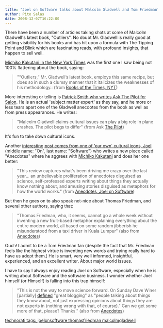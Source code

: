 ```yaml
---
title: "Joel on Software talks about Malcolm Gladwell and Tom Friedman"
author: Pito Salas
date: 2008-12-07T16:22:00
---
```




There have been a number of articles taking shots at some of Malcolm
Gladwell's latest book, "Outliers". No doubt Mr. Gladwell is really good at
getting visibility for his books and has hit upon a formula with The Tipping
Point and Blink which are fascinating reads, with profound insights, that
happen to sell well.

[Michiko Kakutani in the New York
Times](<http://www.nytimes.com/2008/11/18/books/18kaku.html?_r=2>) was the
first one I saw being not 100% flattering about the book, saying:

> "“Outliers,” Mr. Gladwell’s latest book, employs this same recipe, but does
> so in such a clumsy manner that it italicizes the weaknesses of his
> methodology.: (from [Books of the Times,
> NYT](<http://www.nytimes.com/2008/11/18/books/18kaku.html?_r=2>))

More interesting or telling is [Patrick Smith who writes Ask The Pilot for
Salon](<http://www.salon.com/tech/col/smith/2008/12/05/askthepilot301/index.html>).
He is an actual 'subject matter expert' as they say, and he more or less tears
apart one of the Gladwell anecdotes from the book as well as from press
appearances. He writes:

> "Malcolm Gladwell claims cultural issues can play a big role in plane
> crashes. The pilot begs to differ" (from Ask [The
> Pilot](<http://www.salon.com/tech/col/smith/2008/12/05/askthepilot301/index.html>))

It's fun to take down cultural icons.

Another [interesting post comes from one of 'our own' cultural icons, Joel
(middle name: "On", last name:
"Software")](<http://www.joelonsoftware.com/items/2008/11/18.html>) who writes
a new piece called "Anecdotes" where he aggrees with [Michiko
Kakutani](<http://www.nytimes.com/2008/11/18/books/18kaku.html?_r=2>) and does
her one better:

> "This review captures what's been driving me crazy over the last year… an
> unbelievable proliferation of anecdotes disguised as science, self-professed
> experts writing about things they actually know nothing about, and amusing
> stories disguised as metaphors for how the world works." (from [Anecdotes,
> Joel on Software](<http://www.joelonsoftware.com/items/2008/11/18.html>))

But then he goes on to also speak not-nice about Thomas Friedman, and several
other authors, saying that:

> "Thomas Friedman, who, it seems, cannot go a whole week without inventing a
> new fruit-based metaphor explaining everything about the entire modern
> world, all based on some random jibberish he misunderstood from a taxi
> driver in Kuala Lumpur" (also from
> [Anecdotes](<http://www.joelonsoftware.com/items/2008/11/18.html>))

Ouch! I admit to be a Tom Friedman fan (despite the fact that Mr. Friedman
feels like the highest virtue is inventing new words and trying really hard to
have us adopt them.) He is smart, very well informed, insightful, experienced,
and an excellent writer. About major world issues.

I have to say I always enjoy reading Joel on Software, especially when he is
writing about Software and the software business. I wonder whether Joel
himself (or Himself) is falling into this trap himself:

> "This is not the way to move science forward. On Sunday Dave Winer
> [partially]
> [defined](<http://www.scripting.com/stories/2008/11/16/threeExamplesOfGreatBloggi.html>)
> "great blogging" as "people talking about things they know about, not just
> expressing opinions about things they are not experts in (nothing wrong with
> that, of course)." Can we get some more of that, please? Thanks." (also from
> [Anecdotes](<http://www.joelonsoftware.com/items/2008/11/18.html>))

[technorati tags: joelonsoftware thomasfriedman
malcolmgladwell](<http://technorati.com/tag/joelonsoftware%20thomasfriedman%20malcolmgladwell>)


